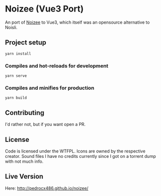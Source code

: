 # Noizee (Vue3 Port)

An port of [Noizee](https://github.com/pedroCX486/noizee) to Vue3, which itself was an opensource alternative to Noisli. 

## Project setup
```
yarn install
```

### Compiles and hot-reloads for development
```
yarn serve
```

### Compiles and minifies for production
```
yarn build
```

## Contributing

I'd rather not, but if you want open a PR.

## License

Code is licensed under the WTFPL. Icons are owned by the respective creator. Sound files I have no credits currently since I got on a torrent dump with not much info.

## Live Version

Here: http://pedrocx486.github.io/noizee/
